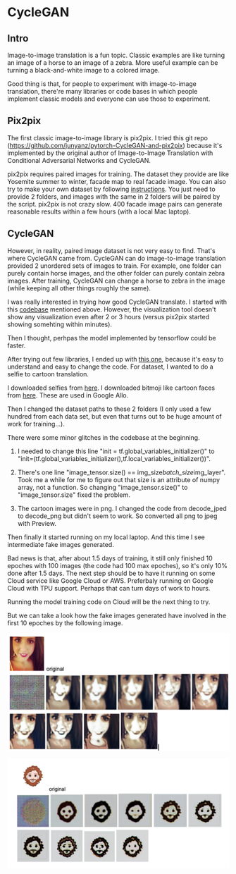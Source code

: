 # CycleGAN

## Intro
Image-to-image translation is a fun topic. Classic examples are like turning an image of a horse to an image of a zebra. More useful example can be turning a black-and-white image to a colored image.

Good thing is that, for people to experiment with image-to-image translation, there're many libraries or code bases in which people implement classic models and everyone can use those to experiment.

## Pix2pix
The first classic image-to-image library is pix2pix. I tried this git repo (https://github.com/junyanz/pytorch-CycleGAN-and-pix2pix) because it's implemented by the original author of Image-to-Image Translation with Conditional Adversarial Networks and CycleGAN.

pix2pix requires paired images for training. The dataset they provide are like Yosemite summer to winter, facade map to real facade image. You can also try to make your own dataset by following [instructions](https://github.com/junyanz/pytorch-CycleGAN-and-pix2pix/blob/master/docs/datasets.md). You just need to provide 2 folders, and images with the same in 2 folders will be paired by the script. pix2pix is not crazy slow. 400 facade image pairs can generate reasonable results within a few hours (with a local Mac laptop).

## CycleGAN
However, in reality, paired image dataset is not very easy to find. That's where CycleGAN came from. CycleGAN can do image-to-image translation provided 2 unordered sets of images to train. For example, one folder can purely contain horse images, and the other folder can purely contain zebra images. After training, CycleGAN can change a horse to zebra in the image (while keeping all other things roughly the same).

I was really interested in trying how good CycleGAN translate. I started with this [codebase](https://github.com/junyanz/pytorch-CycleGAN-and-pix2pix/blob/master/docs/datasets.md) mentioned above. However, the visualization tool doesn't show any visualization even after 2 or 3 hours (versus pix2pix started showing somehting within minutes).

Then I thought, perhpas the model implemented by tensorflow could be faster.

After trying out few libraries, I ended up with [this one](https://github.com/architrathore/CycleGAN), because it's easy to understand and easy to change the code. For dataset, I wanted to do a selfie to cartoon translation.

I downloaded selfies from [here](http://crcv.ucf.edu/data/Selfie/).
I downloaded bitmoji like cartoon faces from [here](https://google.github.io/cartoonset/). These are used in Google Allo.

Then I changed the dataset paths to these 2 folders (I only used a few hundred from each data set, but even that turns out to be huge amount of work for training...).

There were some minor glitches in the codebase at the beginning. 
1. I needed to change this line "init = tf.global_variables_initializer()" to "init=(tf.global_variables_initializer(),tf.local_variables_initializer())".

2. There's one line "image_tensor.size() == img_size*batch_size*img_layer". Took me a while for me to figure out that size is an attribute of numpy array, not a function. So changing "image_tensor.size()" to "image_tensor.size" fixed the problem.

3. The cartoon images were in png. I changed the code from decode_jped to decode_png but didn't seem to work. So converted all png to jpeg with Preview.

Then finally it started running on my local laptop. And this time I see intermediate fake images generated. 

Bad news is that, after about 1.5 days of training, it still only finished 10 epoches with 100 images (the code had 100 max epoches), so it's only 10% done after 1.5 days. The next step should be to have it running on some Cloud service like Google Cloud or AWS. Preferbaly running on Google Cloud with TPU support. Perhaps that can turn days of work to hours.

Running the model training code on Cloud will be the next thing to try.

But we can take a look how the fake images generated have involved in the first 10 epoches by the following image.

![FakeA](images/fakeA.png)

![FakeB](images/fakeB.png)

